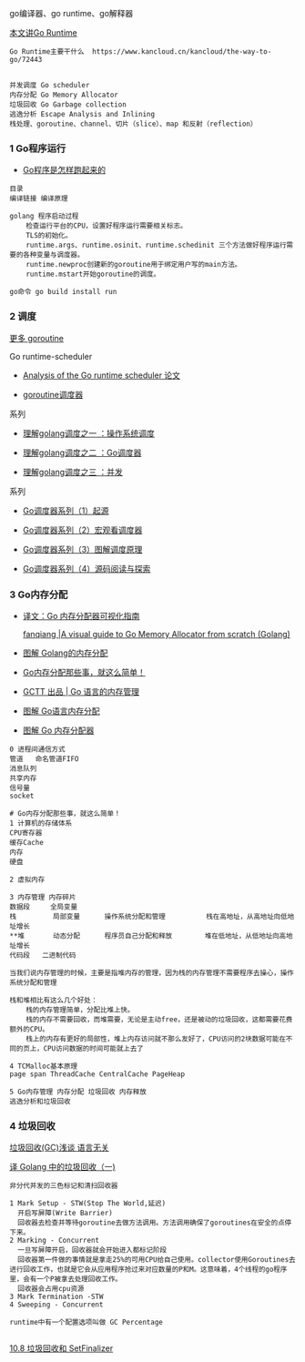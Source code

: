 go编译器、go runtime、go解释器 

[本文讲Go Runtime](https://github.com/ardanlabs/gotraining/blob/master/reading/README.md#runtimev)
```
Go Runtime主要干什么  https://www.kancloud.cn/kancloud/the-way-to-go/72443


并发调度 Go scheduler
内存分配 Go Memory Allocator
垃圾回收 Go Garbage collection
逃逸分析 Escape Analysis and Inlining
栈处理、goroutine、channel、切片（slice）、map 和反射（reflection）
```


### 1 Go程序运行

- [Go程序是怎样跑起来的](https://mp.weixin.qq.com/s/Rewl0DKnq6CY53m5D3G2qw)

```
目录
编译链接 编译原理

golang 程序启动过程
    检查运行平台的CPU，设置好程序运行需要相关标志。
    TLS的初始化。
    runtime.args、runtime.osinit、runtime.schedinit 三个方法做好程序运行需要的各种变量与调度器。
    runtime.newproc创建新的goroutine用于绑定用户写的main方法。
    runtime.mstart开始goroutine的调度。

go命令 go build install run
```

### 2 调度

[更多 goroutine](https://github.com/awesometime/learn-git/blob/master/GoLang/advance_go/Go_goroutine.md)

Go runtime-scheduler

- [Analysis of the Go runtime scheduler 论文](http://www1.cs.columbia.edu/~aho/cs6998/reports/12-12-11_DeshpandeSponslerWeiss_GO.pdf)

- [goroutine调度器](https://tonybai.com/2017/06/23/an-intro-about-goroutine-scheduler/)

系列

- [理解golang调度之一 ：操作系统调度](https://juejin.im/post/5cdeb6cdf265da1bd605727f)

- [理解golang调度之二 ：Go调度器]()

- [理解golang调度之三 ：并发]()

系列

- [Go调度器系列（1）起源](http://lessisbetter.site/2019/03/10/golang-scheduler-1-history/)

- [Go调度器系列（2）宏观看调度器](http://lessisbetter.site/2019/03/26/golang-scheduler-2-macro-view/)

- [Go调度器系列（3）图解调度原理](http://lessisbetter.site/2019/04/04/golang-scheduler-3-principle-with-graph/)

- [Go调度器系列（4）源码阅读与探索](http://lessisbetter.site/2019/04/14/golang-scheduler-4-explore-source-code/)

### 3 Go内存分配

- [译文：Go 内存分配器可视化指南](https://www.linuxzen.com/go-memory-allocator-visual-guide.html)

  [fanqiang  |A visual guide to Go Memory Allocator from scratch (Golang)](https://blog.learngoprogramming.com/a-visual-guide-to-golang-memory-allocator-from-ground-up-e132258453ed)

- [图解 Golang的内存分配](https://mp.weixin.qq.com/s/pbwCYFEESkILGIJVqnNaLA)

- [Go内存分配那些事，就这么简单！](https://mp.weixin.qq.com/s/3gGbJaeuvx4klqcv34hmmw)

- [GCTT 出品 | Go 语言的内存管理](https://mp.weixin.qq.com/s/Rm5kILm1EgDGisk-L0LDIg)

- [图解 Go语言内存分配](https://mp.weixin.qq.com/s/Hm8egXrdFr5c4-v--VFOtg)

- [图解 Go 内存分配器](https://mp.weixin.qq.com/s/3jmMexGYY4ww_urSZ36vVQ)

```
0 进程间通信方式
管道   命名管道FIFO
消息队列
共享内存
信号量
socket

# Go内存分配那些事，就这么简单！
1 计算机的存储体系
CPU寄存器
缓存Cache
内存
硬盘

2 虚拟内存

3 内存管理 内存碎片
数据段     全局变量
栈         局部变量      操作系统分配和管理          栈在高地址，从高地址向低地址增长
**堆       动态分配      程序员自己分配和释放        堆在低地址，从低地址向高地址增长
代码段   二进制代码

当我们说内存管理的时候，主要是指堆内存的管理，因为栈的内存管理不需要程序去操心，操作系统分配和管理 

栈和堆相比有这么几个好处：
    栈的内存管理简单，分配比堆上快。
    栈的内存不需要回收，而堆需要，无论是主动free，还是被动的垃圾回收，这都需要花费额外的CPU。
    栈上的内存有更好的局部性，堆上内存访问就不那么友好了，CPU访问的2块数据可能在不同的页上，CPU访问数据的时间可能就上去了
    
4 TCMalloc基本原理
page span ThreadCache CentralCache PageHeap

5 Go内存管理 内存分配 垃圾回收 内存释放
逃逸分析和垃圾回收
```
### 4 垃圾回收

[垃圾回收(GC)浅谈 语言无关](https://juejin.im/post/5cf0ffa7f265da1ba56b052a)

[译 Golang 中的垃圾回收（一)](https://mp.weixin.qq.com/s/SI-_9id0XjDGA3fEGaVFiA)
```
非分代并发的三色标记和清扫回收器

1 Mark Setup - STW(Stop The World,延迟)
  开启写屏障(Write Barrier)
  回收器去检查并等待goroutine去做方法调用。方法调用确保了goroutines在安全的点停下来。
2 Marking - Concurrent
  一旦写屏障开启，回收器就会开始进入都标记阶段
  回收器第一件做的事情就是拿走25%的可用CPU给自己使用。collector使用Goroutines去进行回收工作，也就是它会从应用程序抢过来对应数量的P和M。这意味着，4个线程的go程序里，会有一个P被拿去处理回收工作。
  回收器会占用cpu资源
3 Mark Termination -STW
4 Sweeping - Concurrent

runtime中有一个配置选项叫做 GC Percentage


```

[10.8 垃圾回收和 SetFinalizer](https://www.kancloud.cn/kancloud/the-way-to-go/72518)
